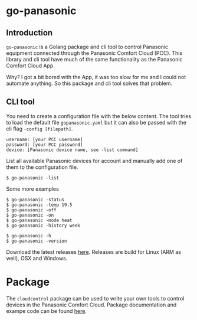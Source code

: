 # go-panasonic

## Introduction
```go-panasonic``` is a Golang package and cli tool to control Panasonic equipment connected through the Panasonic Comfort Cloud (PCC). This library and cli tool have much of the same functionality as the Panasonic Comfort Cloud App.

Why? I got a bit bored with the App, it was too slow for me and I could not automate anything. So this package and cli tool solves that problem.

## CLI tool
You need to create a configuration file with the below content. The tool tries to load the default file ```gopanasonic.yaml``` but it can also be passed with the cli flag ```-config [filepath]```.
```
username: [your PCC username]
password: [your PCC password]
device: [Panasonic device name, see -list command]
```

List all available Panasonic devices for account and manually add one of them to the configuration file.
```
$ go-panasonic -list
```

Some more examples
```
$ go-panasonic -status
$ go-panasonic -temp 19.5
$ go-panasonic -off
$ go-panasonic -on
$ go-panasonic -mode heat
$ go-panasonic -history week
```

```
$ go-panasonic -h
$ go-panasonic -version
```

Download the latest releases [here](https://github.com/hacktobeer/go-panasonic/releases). Releases are build for Linux (ARM as well), OSX and Windows.

# Package

The ```cloudcontrol``` package can be used to write your own tools to control devices in the Panasonic Comfort Cloud. Package documentation and exampe code can be found [here](https://pkg.go.dev/github.com/hacktobeer/go-panasonic#readme-package).